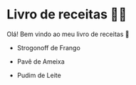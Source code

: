 # Livro de receitas :man_cook:



Olá! Bem vindo ao meu livro de receitas :wave:

- Strogonoff de Frango

- Pavê de Ameixa

- Pudim de Leite

